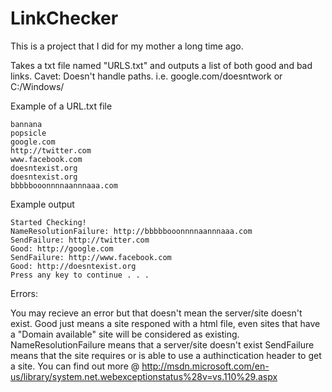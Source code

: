 LinkChecker
===========

This is a project that I did for my mother a long time ago.

Takes a txt file named "URLS.txt" and outputs a list of both good and bad links.
Cavet: Doesn't handle paths. i.e. google.com/doesntwork or C:/Windows/

Example of a URL.txt file

```
bannana
popsicle
google.com
http://twitter.com
www.facebook.com
doesntexist.org
doesntexist.org
bbbbbooonnnnaannnaaa.com
```

Example output

```
Started Checking!
NameResolutionFailure: http://bbbbbooonnnnaannnaaa.com
SendFailure: http://twitter.com
Good: http://google.com
SendFailure: http://www.facebook.com
Good: http://doesntexist.org
Press any key to continue . . .
```

Errors:

You may recieve an error but that doesn't mean the server/site doesn't exist.
Good just means a site responed with a html file, even sites that have a "Domain available" site will be considered as existing.
NameResolutionFailure means that a server/site doesn't exist
SendFailure means that the site requires or is able to use a authinctication header to get a site.
You can find out more @ http://msdn.microsoft.com/en-us/library/system.net.webexceptionstatus%28v=vs.110%29.aspx
